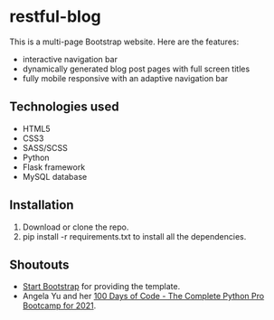 # restful-blog
This is a multi-page Bootstrap website. Here are the features:
- interactive navigation bar
- dynamically generated blog post pages with full screen titles
- fully mobile responsive with an adaptive navigation bar

## Technologies used
- HTML5
- CSS3
- SASS/SCSS
- Python
- Flask framework
- MySQL database

## Installation
1. Download or clone the repo.
2. pip install -r requirements.txt to install all the dependencies.

## Shoutouts 
* [Start Bootstrap](https://startbootstrap.com/theme/clean-blog) for providing the template.
* Angela Yu and her [100 Days of Code - The Complete Python Pro Bootcamp for 2021](https://www.udemy.com/course/100-days-of-code/?src=sac&kw=100+Days+of+Code).

